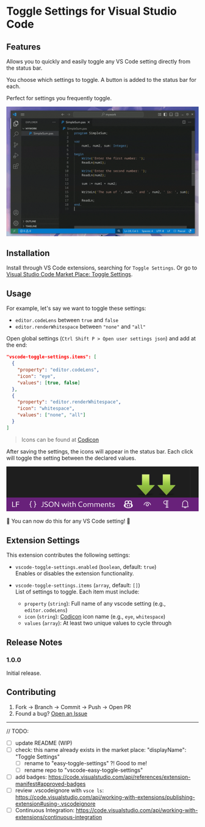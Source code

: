 # Toggle Settings for Visual Studio Code

## Features

Allows you to quickly and easily toggle any VS Code setting directly from the status bar.

You choose which settings to toggle. A button is added to the status bar for each.

Perfect for settings you frequently toggle.

![demo](resources/demo.gif)

## Installation

Install through VS Code extensions, searching for `Toggle Settings`. Or go to  [Visual Studio Code Market Place: Toggle Settings](https://marketplace.visualstudio.com/items?itemName=mhagnumdw.vscode-toggle-settings).

## Usage

For example, let's say we want to toggle these settings:

- `editor.codeLens` between `true` and `false`
- `editor.renderWhitespace` between `"none"` and `"all"`

Open global settings (`Ctrl Shift P > Open user settings json`) and add at the end:

```json
"vscode-toggle-settings.items": [
  {
    "property": "editor.codeLens",
    "icon": "eye",
    "values": [true, false]
  },
  {
    "property": "editor.renderWhitespace",
    "icon": "whitespace",
    "values": ["none", "all"]
  }
]
```

> Icons can be found at [Codicon](https://code.visualstudio.com/api/references/icons-in-labels#icon-listing)

After saving the settings, the icons will appear in the status bar. Each click will toggle the setting between the declared values.

![toolbar](resources/toolbar.png)

🎉 You can now do this for any VS Code setting! 🥳

## Extension Settings

This extension contributes the following settings:

- `vscode-toggle-settings.enabled` (`boolean`, default: `true`)  
  Enables or disables the extension functionality.

- `vscode-toggle-settings.items` (`array`, default: `[]`)  
  List of settings to toggle. Each item must include:
  - `property` (`string`): Full name of any vscode setting (e.g., `editor.codeLens`)
  - `icon` (`string`): [Codicon](https://code.visualstudio.com/api/references/icons-in-labels#icon-listing) icon name (e.g., `eye`, `whitespace`)
  - `values` (`array`): At least two unique values to cycle through

## Release Notes

### 1.0.0

Initial release.

## Contributing

1. Fork → Branch → Commit → Push → Open PR
2. Found a bug? [Open an Issue](https://github.com/mhagnumdw/vscode-toggle-settings/issues)

---

// TODO:
- [ ] update README (WIP)
- [ ] check: this name already exists in the market place: "displayName": "Toggle Settings"
  - [ ] rename to "easy-toggle-settings" ?! Good to me!
  - [ ] rename repo to "vscode-easy-toggle-settings"
- [ ] add badges: https://code.visualstudio.com/api/references/extension-manifest#approved-badges
- [ ] review .vscodeignore with `vsce ls`: https://code.visualstudio.com/api/working-with-extensions/publishing-extension#using-.vscodeignore
- [ ] Continuous Integration: https://code.visualstudio.com/api/working-with-extensions/continuous-integration
